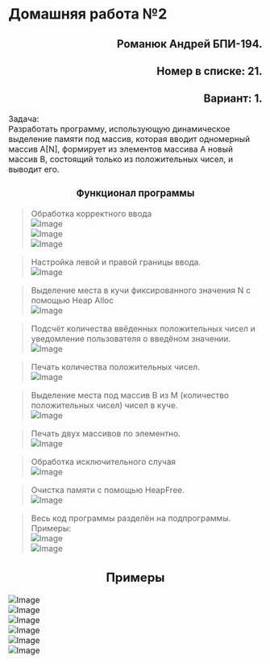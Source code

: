 
# Домашняя работа №2
</h1>
<h2 style="text-align: right">Романюк Андрей БПИ-194.</h2>
<h2 style="text-align: right">Номер в списке: 21.</h2>
<h2 style="text-align: right">Вариант: 1.</h2>
<font size="3"> 

Задача: <br>
Разработать программу, использующую динамическое выделение памяти под массив, которая вводит одномерный массив A[N], формирует из элементов массива A новый массив B, состоящий только из положительных чисел, и выводит его.

<h3 style="text-align: center">Функционал программы</h3>

> Обработка корректного ввода<br>![Image](screenshots/1.png)<br>![Image](screenshots/2.png)<br>![Image](screenshots/3.png)

> Настройка левой и правой границы ввода.<br>![Image](screenshots/10.png)


> Выделение места в кучи фиксированного значения N с помощью Heap Alloc <br>![Image](screenshots/8.png)

> Подсчёт количества ввёденных положительных чисел и уведомление пользователя о введёном значении.<br> ![Image](screenshots/4.png)

> Печать количества положительных чисел. <br>![Image](screenshots/19.png)

> Выделение места под массив B из M (количество положительных чисел) чисел в куче.<br>![Image](screenshots/20.png)

> Печать двух массивов по элементно.<br>![Image](screenshots/5.png)

> Обработка исключительного случая <br>
![Image](screenshots/6.png)

> Очистка памяти c помощью HeapFree.<br>![Image](screenshots/7.png)

> Весь код программы разделён на подпрограммы. Примеры: <br> ![Image](screenshots/12.png)<br> ![Image](screenshots/13.png)

<h2 style="text-align: center"> Примеры </h2>

![Image](screenshots/11.png)<br>
![Image](screenshots/9.png)<br>
![Image](screenshots/15.png)<br>
![Image](screenshots/16.png)<br>
![Image](screenshots/17.png)<br>
![Image](screenshots/18.png)<br>

</font>